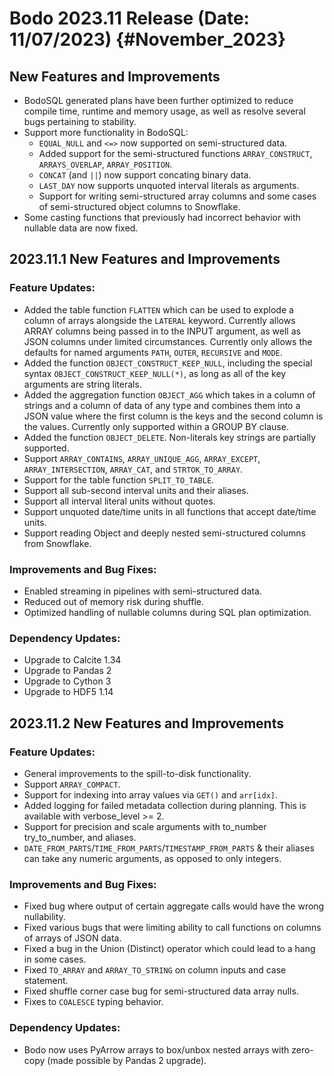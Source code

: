 # Bodo 2023.11 Release (Date: 11/07/2023) {#November_2023}

## New Features and Improvements

- BodoSQL generated plans have been further optimized to reduce compile time, runtime and memory usage, as well as
  resolve several bugs pertaining to stability.
- Support more functionality in BodoSQL:
  - `EQUAL_NULL` and `<=>` now supported on semi-structured data.
  - Added support for the semi-structured functions `ARRAY_CONSTRUCT`, `ARRAYS_OVERLAP`, `ARRAY_POSITION`.
  - `CONCAT` (and `||`) now support concating binary data.
  - `LAST_DAY` now supports unquoted interval literals as arguments.
  - Support for writing semi-structured array columns and some cases of semi-structured object columns to Snowflake.
- Some casting functions that previously had incorrect behavior with nullable
  data are now fixed.

## 2023.11.1 New Features and Improvements

### Feature Updates:

- Added the table function `FLATTEN` which can be used to explode a column of arrays alongside the `LATERAL` keyword. Currently allows ARRAY columns being passed in to the INPUT argument, as well as JSON columns under limited circumstances. Currently only allows the defaults for named arguments `PATH`, `OUTER`, `RECURSIVE` and `MODE`.
- Added the function `OBJECT_CONSTRUCT_KEEP_NULL`, including the special syntax `OBJECT_CONSTRUCT_KEEP_NULL(*)`, as long as all of the key arguments are string literals.
- Added the aggregation function `OBJECT_AGG` which takes in a column of strings and a column of data of any type and combines them into a JSON value where the first column is the keys and the second column is the values. Currently only supported within a GROUP BY clause.
- Added the function `OBJECT_DELETE`. Non-literals key strings are partially supported.
- Support `ARRAY_CONTAINS`, `ARRAY_UNIQUE_AGG`, `ARRAY_EXCEPT`, `ARRAY_INTERSECTION`, `ARRAY_CAT`, and `STRTOK_TO_ARRAY`.
- Support for the table function `SPLIT_TO_TABLE`.
- Support all sub-second interval units and their aliases.
- Support all interval literal units without quotes.
- Support unquoted date/time units in all functions that accept date/time units.
- Support reading Object and deeply nested semi-structured columns from Snowflake.

### Improvements and Bug Fixes:

- Enabled streaming in pipelines with semi-structured data.
- Reduced out of memory risk during shuffle.
- Optimized handling of nullable columns during SQL plan optimization.

### Dependency Updates:

- Upgrade to Calcite 1.34
- Upgrade to Pandas 2
- Upgrade to Cython 3
- Upgrade to HDF5 1.14

## 2023.11.2 New Features and Improvements

### Feature Updates:

- General improvements to the spill-to-disk functionality.
- Support `ARRAY_COMPACT`.
- Support for indexing into array values via `GET()` and `arr[idx]`.
- Added logging for failed metadata collection during planning. This is available with verbose_level >= 2.
- Support for precision and scale arguments with to_number try_to_number, and aliases.
- `DATE_FROM_PARTS`/`TIME_FROM_PARTS`/`TIMESTAMP_FROM_PARTS` & their aliases can take any numeric arguments, as opposed to only integers.

### Improvements and Bug Fixes:

- Fixed bug where output of certain aggregate calls would have the wrong nullability.
- Fixed various bugs that were limiting ability to call functions on columns of arrays of JSON data.
- Fixed a bug in the Union (Distinct) operator which could lead to a hang in some cases.
- Fixed `TO_ARRAY` and `ARRAY_TO_STRING` on column inputs and case statement.
- Fixed shuffle corner case bug for semi-structured data array nulls.
- Fixes to `COALESCE` typing behavior.

### Dependency Updates:

- Bodo now uses PyArrow arrays to box/unbox nested arrays with zero-copy (made possible by Pandas 2 upgrade).
